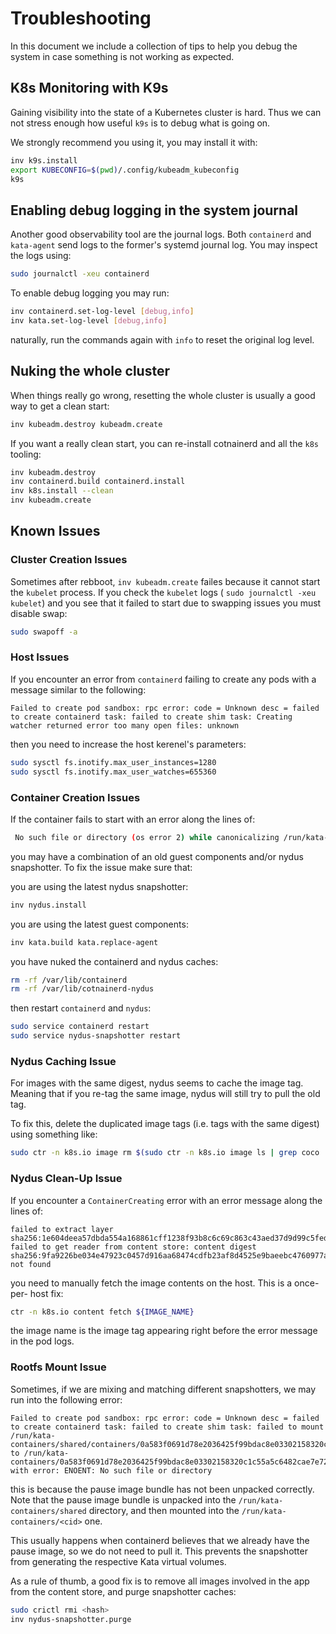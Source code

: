 # Troubleshooting

In this document we include a collection of tips to help you debug the system
in case something is not working as expected.

## K8s Monitoring with K9s

Gaining visibility into the state of a Kubernetes cluster is hard. Thus we can
not stress enough how useful `k9s` is to debug what is going on.

We strongly recommend you using it, you may install it with:

```bash
inv k9s.install
export KUBECONFIG=$(pwd)/.config/kubeadm_kubeconfig
k9s
```

## Enabling debug logging in the system journal

Another good observability tool are the journal logs. Both `containerd` and
`kata-agent` send logs to the former's systemd journal log. You may inspect
the logs using:

```bash
sudo journalctl -xeu containerd
```

To enable debug logging you may run:

```bash
inv containerd.set-log-level [debug,info]
inv kata.set-log-level [debug,info]
```

naturally, run the commands again with `info` to reset the original log level.

## Nuking the whole cluster

When things really go wrong, resetting the whole cluster is usually a good way
to get a clean start:

```bash
inv kubeadm.destroy kubeadm.create
```

If you want a really clean start, you can re-install cotnainerd and all the
`k8s` tooling:

```bash
inv kubeadm.destroy
inv containerd.build containerd.install
inv k8s.install --clean
inv kubeadm.create
```

## Known Issues

### Cluster Creation Issues

Sometimes after rebboot, `inv kubeadm.create` failes because it cannot start
the `kubelet` process. If you check the `kubelet` logs (
`sudo journalctl -xeu kubelet`) and you see that it failed to start due to
swapping issues you must disable swap:

```bash
sudo swapoff -a
```

### Host Issues

If you encounter an error from `containerd` failing to create any pods with
a message similar to the following:

```
Failed to create pod sandbox: rpc error: code = Unknown desc = failed to create containerd task: failed to create shim task: Creating watcher returned error too many open files: unknown
```

then you need to increase the host kerenel's parameters:

```bash
sudo sysctl fs.inotify.max_user_instances=1280
sudo sysctl fs.inotify.max_user_watches=655360
```

### Container Creation Issues

If the container fails to start with an error along the lines of:

```bash
 No such file or directory (os error 2) while canonicalizing /run/kata-containers/image/layers/...
```

you may have a combination of an old guest components and/or nydus snapshotter.
To fix the issue make sure that:

you are using the latest nydus snapshotter:

```bash
inv nydus.install
```

you are using the latest guest components:

```bash
inv kata.build kata.replace-agent
```

you have nuked the containerd and nydus caches:

```bash
rm -rf /var/lib/containerd
rm -rf /var/lib/cotnainerd-nydus
```

then restart `containerd` and `nydus`:

```bash
sudo service containerd restart
sudo service nydus-snapshotter restart
```

### Nydus Caching Issue

For images with the same digest, nydus seems to cache the image tag. Meaning
that if you re-tag the same image, nydus will still try to pull the old tag.

To fix this, delete the duplicated image tags (i.e. tags with the same digest)
using something like:

```bash
sudo ctr -n k8s.io image rm $(sudo ctr -n k8s.io image ls | grep coco | awk '{print $1}')
```

### Nydus Clean-Up Issue

If you encounter a `ContainerCreating` error with an error message along the
lines of:

```
failed to extract layer sha256:1e604deea57dbda554a168861cff1238f93b8c6c69c863c43aed37d9d99c5fed: failed to get reader from content store: content digest sha256:9fa9226be034e47923c0457d916aa68474cdfb23af8d4525e9baeebc4760977a: not found
```

you need to manually fetch the image contents on the host. This is a once-per-
host fix:

```bash
ctr -n k8s.io content fetch ${IMAGE_NAME}
```

the image name is the image tag appearing right before the error message in
the pod logs.

### Rootfs Mount Issue

Sometimes, if we are mixing and matching different snapshotters, we may run
into the following error:

```
Failed to create pod sandbox: rpc error: code = Unknown desc = failed to create containerd task: failed to create shim task: failed to mount /run/kata-containers/shared/containers/0a583f0691d78e2036425f99bdac8e03302158320c1c55a5c6482cae7e729009/rootfs to /run/kata-containers/0a583f0691d78e2036425f99bdac8e03302158320c1c55a5c6482cae7e729009/rootfs, with error: ENOENT: No such file or directory
```

this is because the pause image bundle has not been unpacked correctly. Note
that the pause image bundle is unpacked into the `/run/kata-containers/shared`
directory, and then mounted into the `/run/kata-containers/<cid>` one.

This usually happens when containerd believes that we already have the pause
image, so we do not need to pull it. This prevents the snapshotter from
generating the respective Kata virtual volumes.

As a rule of thumb, a good fix is to remove all images involved in the app
from the content store, and purge snapshotter caches:

```bash
sudo crictl rmi <hash>
inv nydus-snapshotter.purge
```
